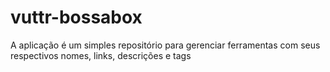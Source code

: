 # vuttr-bossabox
A aplicação é um simples repositório para gerenciar ferramentas com seus respectivos nomes, links, descrições e tags
